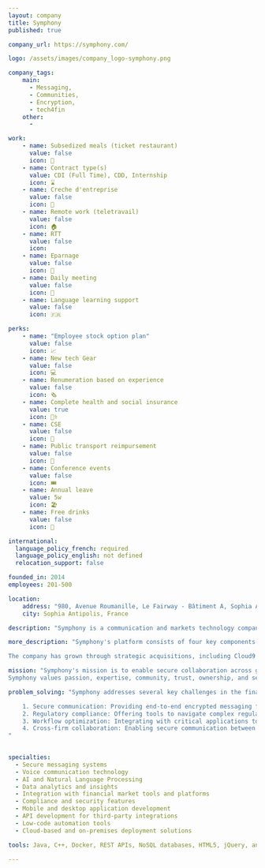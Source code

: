 ```yaml
---
layout: company
title: Symphony
published: true

company_url: https://symphony.com/

logo: /assets/images/company_logo-symphony.png

company_tags: 
    main:
      - Messaging, 
      - Communities, 
      - Encryption, 
      - tech4fin
    other: 
      - 

work:
    - name: Subsedized meals (ticket restaurant)
      value: false
      icon: 🍔
    - name: Contract type(s) 
      value: CDI (Full Time), CDD, Internship
      icon: ⌛
    - name: Creche d'entreprise
      value: false
      icon: 👶
    - name: Remote work (teletravail)
      value: false
      icon: 🏠
    - name: RTT
      value: false
      icon: 
    - name: Eparnage
      value: false
      icon: 🏦
    - name: Daily meeting
      value: false
      icon: 📰
    - name: Language learning support
      value: false
      icon: 🇫🇷

perks: 
    - name: "Employee stock option plan"
      value: false 
      icon: 📈
    - name: New tech Gear
      value: false
      icon: 💻
    - name: Renumeration based on experience
      value: false
      icon: 🗞️
    - name: Complete health and social insurance
      value: true
      icon: 👩‍⚕️
    - name: CSE
      value: false
      icon: 🎈
    - name: Public transport reimpursement
      value: false
      icon: 🚎
    - name: Conference events
      value: false
      icon: 🎟️
    - name: Annual leave 
      value: 5w
      icon: 🏖️
    - name: Free drinks
      value: false
      icon: 🥤

international:
  language_policy_french: required
  language_policy_english: not defined
  relocation_support: false

founded_in: 2014 
employees: 201-500

location:
    address: "980, Avenue Roumanille, Le Fairway - Bâtiment A, Sophia Antipolis, Provence-Alpes-Côte d'Azur 06410, FR"
    city: Sophia Antipolis, France

description: "Symphony is a communication and markets technology company founded in 2014 by a consortium of Wall Street firms. The company provides interconnected platforms for messaging, voice, directory, and analytics, specifically designed for the financial services industry. Symphony's technology enables over 1,000 institutions to achieve data security, navigate complex regulatory compliance, and optimize business interactions."

more_description: "Symphony's platform consists of four key components: 1. Messaging: Secure internal and external communication 2. Voice: Trader voice capabilities through Cloud9 acquisition 3. Directory: Global network of financial professionals 4. Analytics: AI and NLP-powered insights from Amenity Analytics acquisition

The company has grown through strategic acquisitions, including Cloud9 Technologies (2021), StreetLinx (2021), and Amenity Analytics (2022), expanding its offerings beyond the initial secure chat platform."

mission: "Symphony's mission is to enable secure collaboration across global markets. The company aims to provide a comprehensive solution that addresses the evolving needs of financial services firms, focusing on data security, regulatory compliance, and business interaction optimization. 
Symphony values passion, expertise, community, trust, ownership, and security. The company has a global presence with offices in major financial centers worldwide, including New York, London, Singapore, and Tokyo. Developers joining Symphony would be part of a team working on cutting-edge technology solutions for the financial services industry, with a strong focus on security and innovation."

problem_solving: "Symphony addresses several key challenges in the financial industry:

    1. Secure communication: Providing end-to-end encrypted messaging for sensitive financial data
    2. Regulatory compliance: Offering tools to navigate complex regulatory requirements and reduce the risk of off-channel communication
    3. Workflow optimization: Integrating with critical applications to streamline complex tasks
    4. Cross-firm collaboration: Enabling secure communication between different financial institutions
"

    
specialties:
  - Secure messaging systems
  - Voice communication technology
  - AI and Natural Language Processing
  - Data analytics and insights
  - Integration with financial market tools and platforms
  - Compliance and security features
  - Mobile and desktop application development
  - API development for third-party integrations
  - Low-code automation tools
  - Cloud-based and on-premises deployment solutions

tools: Java, C++, Docker, REST APIs, NoSQL databases, HTML5, jQuery, and Node.js, JENKINS, JIRA, and SONAR 

---
```

